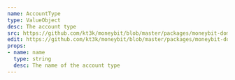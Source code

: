 ```yaml
---
name: AccountType
type: ValueObject
desc: The account type
src: https://github.com/kt3k/moneybit/blob/master/packages/moneybit-domain/account-type.js
edit: https://github.com/kt3k/moneybit/blob/master/packages/moneybit-domain/account-type.md
props:
- name: name
  type: string
  desc: The name of the account type
---
```

